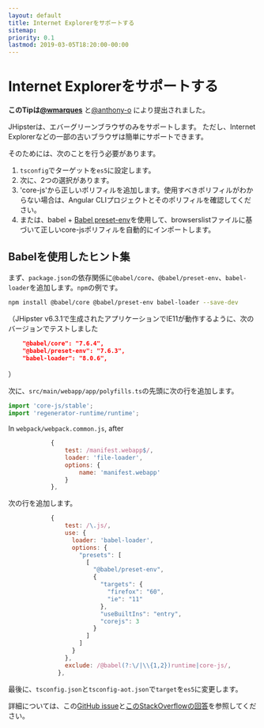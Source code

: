 ```yaml
---
layout: default
title: Internet Explorerをサポートする
sitemap:
priority: 0.1
lastmod: 2019-03-05T18:20:00-00:00
---
```


# Internet Explorerをサポートする

**このTipは[@wmarques](https://github.com/wmarques)** と[@anthony-o](https://github.com/anthony-o) により提出されました。

JHipsterは、エバーグリーンブラウザのみをサポートします。
ただし、Internet Explorerなどの一部の古いブラウザは簡単にサポートできます。

そのためには、次のことを行う必要があります。

1. `tsconfig`でターゲットを`es5`に設定します。
2. 次に、2つの選択があります。
  1. 'core-js'から正しいポリフィルを追加します。使用すべきポリフィルがわからない場合は、Angular CLIプロジェクトとそのポリフィルを確認してください。
  2. または、babel + [Babel preset-env](https://babeljs.io/docs/en/babel-preset-env#usebuiltins)を使用して、browserslistファイルに基づいて正しいcore-jsポリフィルを自動的にインポートします。

## Babelを使用したヒント集

まず、`package.json`の依存関係に`@babel/core`、`@babel/preset-env`、`babel-loader`を追加します。`npm`の例です。
```bash
npm install @babel/core @babel/preset-env babel-loader --save-dev
```
（JHipster v6.3.1で生成されたアプリケーションでIE11が動作するように、次のバージョンでテストしました
```json
    "@babel/core": "7.6.4",
    "@babel/preset-env": "7.6.3",
    "babel-loader": "8.0.6",
```
）

次に、`src/main/webapp/app/polyfills.ts`の先頭に次の行を追加します。
```ts
import 'core-js/stable';
import 'regenerator-runtime/runtime';
```

In `webpack/webpack.common.js`, after
```js
            {
                test: /manifest.webapp$/,
                loader: 'file-loader',
                options: {
                    name: 'manifest.webapp'
                }
            },
```
次の行を追加します。
```js
            {
                test: /\.js/,
                use: {
                  loader: 'babel-loader',
                  options: {
                    "presets": [
                      [
                        "@babel/preset-env",
                        {
                          "targets": {
                            "firefox": "60",
                            "ie": "11"
                          },
                          "useBuiltIns": "entry",
                          "corejs": 3
                        }
                      ]
                    ]
                  }
                },
                exclude: /@babel(?:\/|\\{1,2})runtime|core-js/,
              },
```

最後に、`tsconfig.json`と`tsconfig-aot.json`で`target`を`es5`に変更します。

詳細については、この[GitHub issue](https://GitHub.com/jhipster/generator-jhipster/issues/10184#issuecomment-541650501)と[このStackOverflowの回答](https://stackoverflow.com/a/58377002/535203)を参照してください。
